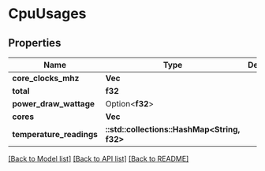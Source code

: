 # CpuUsages

## Properties

Name | Type | Description | Notes
------------ | ------------- | ------------- | -------------
**core_clocks_mhz** | **Vec<f32>** |  | 
**total** | **f32** |  | 
**power_draw_wattage** | Option<**f32**> |  | 
**cores** | **Vec<f32>** |  | 
**temperature_readings** | **::std::collections::HashMap<String, f32>** |  | 

[[Back to Model list]](../README.md#documentation-for-models) [[Back to API list]](../README.md#documentation-for-api-endpoints) [[Back to README]](../README.md)


